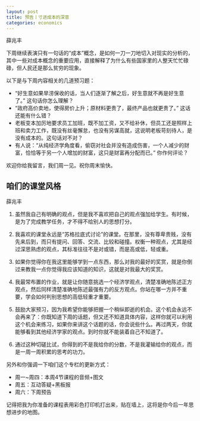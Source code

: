 ```yaml
---
layout: post
title: 预告丨寸进成本的深意
categories: economics
---
```


薛兆丰

下周继续表演只有一句话的“成本”概念，是如何一刀一刀地切入对现实的分析的，其中一些对成本概念的重要应用，直接解释了为什么有些国家里的人整天忙忙碌碌，但人民还是那么贫穷的现象。

以下是与下周内容相关的几道预习题：

* “好生意如果旱涝保收的话，当人们逐渐了解之后，好生意就不再是好生意了。” 这句话你怎么理解？
* “政府高价卖地，使得房价上升；原材料更贵了，最终产品也就更贵了。” 这话还能有什么错？
* 老板变本加厉地要求员工加班，既不加工资，又不给补休，但员工还是照样上班和卖力工作，既没有丝毫懈怠，也没有另谋高就，这说明老板苛刻待人，是没有成本的。这句话对不对？
* 有人说：“从纯经济学角度看，偷窃对社会并没有造成伤害，一个人减少的财富，恰恰等于另一个人增加的财富，这只是财富再分配而已。” 你作何评论？

欢迎你给我留言，我们周一见。祝你周末愉快。

## 咱们的课堂风格

薛兆丰

1. 虽然我自己有明确的观点，但是我不喜欢把自己的观点强加给学生。有时候，是为了完成教学任务，才不得不给别人的思想打分。

2. 我喜欢的课堂永远是“苏格拉底式讨论”的课堂。在那里，没有尊卑贵贱，没有先来后到，而只有提问、回答、交流、比较和碰撞。权衡一种观点，尤其是经过深思熟虑的观点，其标准往往不是对或错，而是高或低，轻或重。

3. 如果你觉得你在我这里能够学到一点东西，那么对我的最好的奖赏，就是你倒过来教我一点你觉得我应该知道的知识，这就是对我最大的奖赏。

4. 我最常布置的作业，就是让你随意挑选一个经济学观点，清楚准确地陈述正方观点，然后同样清楚准确地陈述最强有力的反方观点。你站在哪一方并不重要，学会如何判别思想的高低轻重才重要。

5. 鼓励大家预习，因为我希望你能够把握一个稍纵即逝的机会。这个机会永远不会再来了：你既知道下周的话题，但又还不知道具体内容，这样你就可以利用这个机会来练习，如果你来讲这个话题的话，你会说些什么。再过两天，你就能够看到其他经济学家的观点。到时你就不能装着自己不知道了。

6. 通过这种切磋比试，你得到的不是我给你的分数，不是我灌输给你的观点，而是一周一周积累的思考的功力。

另外和你强调一下咱们这个专栏的更新方式：

* 周一~周四：本周4节课程的音频+图文
* 周五：互动答疑+黑板报
* 周六：下周预告

记得把我为你准备的课程表用彩色打印机打出来，贴在墙上，这将是你今后一年思想进步的地图。